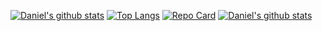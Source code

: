 [![Daniel's github stats](https://github-readme-stats.vercel.app/api?username=DanielFedatto&count_private=true&theme=buefy&show_icons=true)](https://github.com/DanielFedatto)
[![Top Langs](https://github-readme-stats.vercel.app/api/top-langs/?username=DanielFedatto&layout=compact&theme=buefy&show_icons=true&count_private=true&hide=php)](https://github.com/DanielFedatto)
[![Repo Card](https://github-readme-stats.vercel.app/api/pin/?username=DanielFedatto&repo=point-of-sale&theme=buefy&show_icons=true)](https://github.com/DanielFedatto/point-of-sale)
[![Daniel's github stats](https://github-readme-stats.vercel.app/api/wakatime?username=danielfedatto&theme=buefy&show_icons=true)](https://github.com/DanielFedatto)
